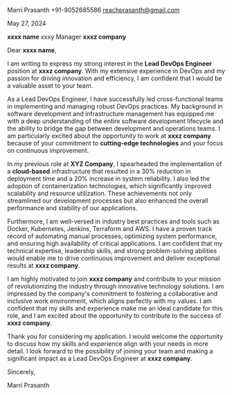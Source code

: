 Marri Prasanth
+91-9052685586
reachprasanth@gmail.com

May 27, 2024

**xxxx name**
xxxy Manager
**xxxz company**

Dear **xxxx name**,

I am writing to express my strong interest in the **Lead DevOps Engineer** position at **xxxz company**. With my extensive experience in DevOps and my passion for driving innovation and efficiency, I am confident that I would be a valuable asset to your team.

As a Lead DevOps Engineer, I have successfully led cross-functional teams in implementing and managing robust DevOps practices. My background in software development and infrastructure management has equipped me with a deep understanding of the entire software development lifecycle and the ability to bridge the gap between development and operations teams. I am particularly excited about the opportunity to work at **xxxz company** because of your commitment to **cutting-edge technologies** and your focus on continuous improvement.

In my previous role at **XYZ Company**, I spearheaded the implementation of a **cloud-based** infrastructure that resulted in a 30% reduction in deployment time and a 20% increase in system reliability. I also led the adoption of containerization technologies, which significantly improved scalability and resource utilization. These achievements not only streamlined our development processes but also enhanced the overall performance and stability of our applications.

Furthermore, I am well-versed in industry best practices and tools such as Docker, Kubernetes, Jenkins, Terraform and AWS. I have a proven track record of automating manual processes, optimizing system performance, and ensuring high availability of critical applications. I am confident that my technical expertise, leadership skills, and strong problem-solving abilities would enable me to drive continuous improvement and deliver exceptional results at **xxxz company**.

I am highly motivated to join **xxxz company** and contribute to your mission of revolutionizing the industry through innovative technology solutions. I am impressed by the company's commitment to fostering a collaborative and inclusive work environment, which aligns perfectly with my values. I am confident that my skills and experience make me an ideal candidate for this role, and I am excited about the opportunity to contribute to the success of **xxxz company**.

Thank you for considering my application. I would welcome the opportunity to discuss how my skills and experience align with your needs in more detail. I look forward to the possibility of joining your team and making a significant impact as a Lead DevOps Engineer at **xxxz company**.

Sincerely,

Marri Prasanth
